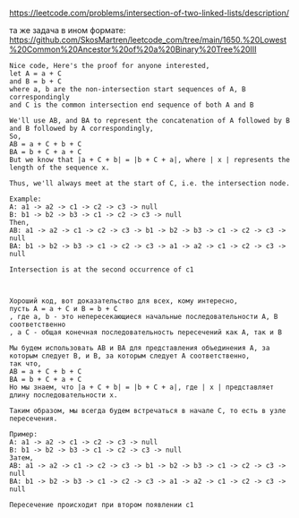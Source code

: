 https://leetcode.com/problems/intersection-of-two-linked-lists/description/

та же задача в ином формате: https://github.com/SkosMartren/leetcode_com/tree/main/1650.%20Lowest%20Common%20Ancestor%20of%20a%20Binary%20Tree%20III

    Nice code, Here's the proof for anyone interested,
    let A = a + C
    and B = b + C
    where a, b are the non-intersection start sequences of A, B correspondingly
    and C is the common intersection end sequence of both A and B
    
    We'll use AB, and BA to represent the concatenation of A followed by B and B followed by A correspondingly,
    So,
    AB = a + C + b + C
    BA = b + C + a + C
    But we know that |a + C + b| = |b + C + a|, where | x | represents the length of the sequence x.
    
    Thus, we'll always meet at the start of C, i.e. the intersection node.
    
    Example:
    A: a1 -> a2 -> c1 -> c2 -> c3 -> null
    B: b1 -> b2 -> b3 -> c1 -> c2 -> c3 -> null
    Then,
    AB: a1 -> a2 -> c1 -> c2 -> c3 -> b1 -> b2 -> b3 -> c1 -> c2 -> c3 -> null
    BA: b1 -> b2 -> b3 -> c1 -> c2 -> c3 -> a1 -> a2 -> c1 -> c2 -> c3 -> null
    
    Intersection is at the second occurrence of c1



    Хороший код, вот доказательство для всех, кому интересно,
    пусть A = a + C и B = b + C
    , где a, b - это непересекающиеся начальные последовательности A, B соответственно
    , а C - общая конечная последовательность пересечений как A, так и B
    
    Мы будем использовать AB и BA для представления объединения A, за которым следует B, и B, за которым следует A соответственно,
    так что,
    AB = a + C + b + C
    BA = b + C + a + C
    Но мы знаем, что |a + C + b| = |b + C + a|, где | x | представляет длину последовательности x.
    
    Таким образом, мы всегда будем встречаться в начале C, то есть в узле пересечения.
    
    Пример:
    A: a1 -> a2 -> c1 -> c2 -> c3 -> null
    B: b1 -> b2 -> b3 -> c1 -> c2 -> c3 -> null
    Затем,
    AB: a1 -> a2 -> c1 -> c2 -> c3 -> b1 -> b2 -> b3 -> c1 -> c2 -> c3 -> null
    BA: b1 -> b2 -> b3 -> c1 -> c2 -> c3 -> a1 -> a2 -> c1 -> c2 -> c3 -> null
    
    Пересечение происходит при втором появлении c1    
